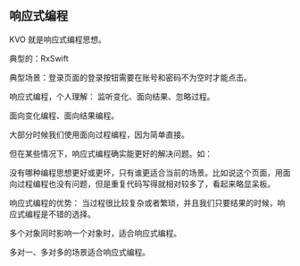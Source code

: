 ##  响应式编程

KVO 就是响应式编程思想。

典型的：RxSwift

典型场景：登录页面的登录按钮需要在账号和密码不为空时才能点击。

响应式编程，个人理解：
监听变化、面向结果、忽略过程。

面向变化编程、面向结果编程。

大部分时候我们使用面向过程编程，因为简单直接。

但在某些情况下，响应式编程确实能更好的解决问题。如：

没有哪种编程思想更好或更坏，只有谁更适合当前的场景。比如说这个页面，用面向过程编程也没有问题，但是重复代码写得就相对较多了，看起来略显呆板。


响应式编程的优势：
当过程很比较复杂或者繁琐，并且我们只要结果的时候，响应式编程是不错的选择。

多个对象同时影响一个对象时，适合响应式编程。

多对一、多对多的场景适合响应式编程。
